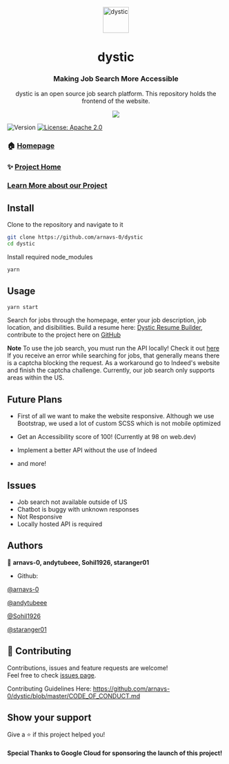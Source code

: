 <p align="center">
  <a href="https://dystic.web.app">
    <img alt="dystic" src="https://media.discordapp.net/attachments/823366296795480075/830850763785633872/logo192.png" width="60" />
  </a>
</p>
<h1 align="center">
  dystic 
</h1>

<h3 align="center">
  Making Job Search More Accessible
</h3>
<p align="center">
 dystic is an open source job search platform. This repository holds the frontend of the website.
</p>


<p align="center">
  <img src="https://media.discordapp.net/attachments/754861953947795469/830857473111228506/unknown.png?width=1114&height=670">
</p>
<p>
  <img alt="Version" src="https://img.shields.io/badge/version-1.0.0-blue.svg?cacheSeconds=2592000" />
  <a href="https://github.com/arnavs-0/dystic-api/blob/main/LICENSE" target="_blank">
    <img alt="License: Apache 2.0" src="https://img.shields.io/badge/License-Apache%202.0-blue.svg" />
  </a>
</p>

### 🏠 [Homepage](https://github.com/arnavs-0/dystic)

### ✨ [Project Home](https://dystic.web.app/)

### [Learn More about our Project](https://devpost.com/software/dystic)

## Install

Clone to the repository and navigate to it
```sh
git clone https://github.com/arnavs-0/dystic
cd dystic
```

Install required node_modules
```sh
yarn
```

## Usage

```sh
yarn start
```
Search for jobs through the homepage, enter your job description, job location, and disibilities. Build a resume here: [Dystic Resume Builder](https://dystic-test.web.app), contribute to the project here on [GitHub](https://github.com/arnavs-0/dystic-resume)


**Note**
To use the job search, you must run the API locally! Check it out [here](https://github.com/arnavs-0/dystic-api/)
If you receive an error while searching for jobs, that generally means there is a captcha blocking the request. As a workaround go to Indeed's website and finish the captcha challenge. Currently, our job search only supports areas within the US.

## Future Plans

* First of all we want to make the website responsive. Although we use Bootstrap, we used a lot of custom SCSS which is not mobile optimized

* Get an Accessibility score of 100! (Currently at 98 on web.dev)

* Implement a better API without the use of Indeed

* and more!

## Issues

* Job search not available outside of US
* Chatbot is buggy with unknown responses
* Not Responsive
* Locally hosted API is required

## Authors

👤 **arnavs-0, andytubeee, Sohil1926, staranger01**

* Github: 
  
[@arnavs-0](https://github.com/arnavs-0)
  
[@andytubeee](https://github.com/andytubeee)

[@Sohil1926](https://github.com/Sohil1926)

[@staranger01](https://github.com/staranger01)
 

## 🤝 Contributing

Contributions, issues and feature requests are welcome!
<br />Feel free to check [issues page](https://github.com/arnavs-0/dystic/issues). 

Contributing Guidelines Here: https://github.com/arnavs-0/dystic/blob/master/CODE_OF_CONDUCT.md

## Show your support

Give a ⭐️ if this project helped you!

#### Special Thanks to Google Cloud for sponsoring the launch of this project!

